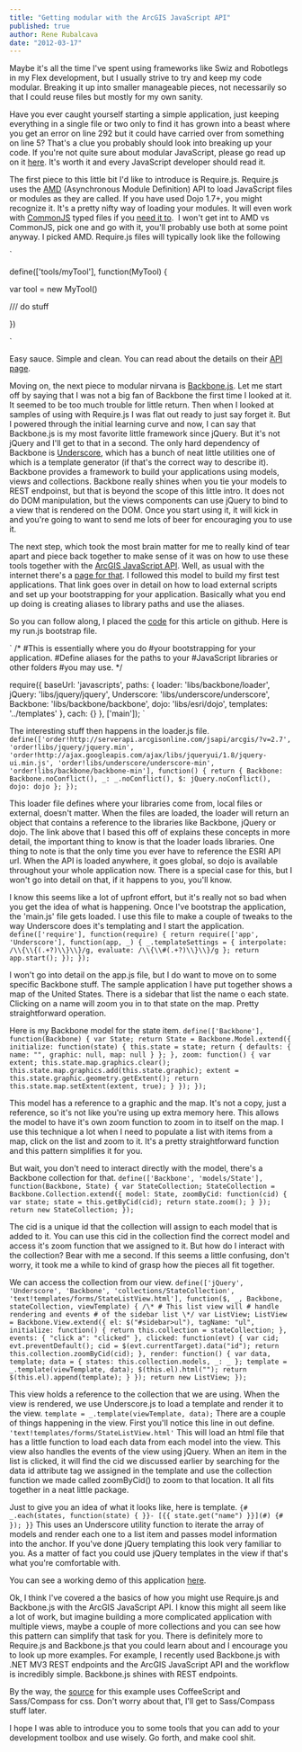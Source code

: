 ```yaml
---
title: "Getting modular with the ArcGIS JavaScript API"
published: true
author: Rene Rubalcava
date: "2012-03-17"
---
```


Maybe it's all the time I've spent using frameworks like Swiz and Robotlegs in my Flex development, but I usually strive to try and keep my code modular. Breaking it up into smaller manageable pieces, not necessarily so that I could reuse files but mostly for my own sanity.

Have you ever caught yourself starting a simple application, just keeping everything in a single file or two only to find it has grown into a beast where you get an error on line 292 but it could have carried over from something on line 5? That's a clue you probably should look into breaking up your code. If you're not quite sure about modular JavaScript, please go read up on it [here](http://addyosmani.com/writing-modular-js/). It's worth it and every JavaScript developer should read it.

The first piece to this little bit I'd like to introduce is Require.js. Require.js uses the [AMD](https://github.com/amdjs/amdjs-api/wiki/AMD) (Asynchronous Module Definition) API to load JavaScript files or modules as they are called. If you have used Dojo 1.7+, you might recognize it. It's a pretty nifty way of loading your modules. It will even work with [CommonJS](http://www.commonjs.org/) typed files if you [need it to](http://requirejs.org/docs/whyamd.html#commonjs).  I won't get int to AMD vs CommonJS, pick one and go with it, you'll probably use both at some point anyway. I picked AMD. Require.js files will typically look like the following

`

define(['tools/myTool'], function(MyTool) {

var tool = new MyTool()

/// do stuff

})

`

Easy sauce. Simple and clean. You can read about the details on their [API page](http://requirejs.org/docs/api.html).

Moving on, the next piece to modular nirvana is [Backbone.js](http://documentcloud.github.com/backbone/). Let me start off by saying that I was not a big fan of Backbone the first time I looked at it. It seemed to be too much trouble for little return. Then when I looked at samples of using with Require.js I was flat out ready to just say forget it. But I powered through the initial learning curve and now, I can say that Backbone.js is my most favorite little framework since jQuery. But it's not jQuery and I'll get to that in a second. The only hard dependency of Backbone is [Underscore](http://documentcloud.github.com/underscore/), which has a bunch of neat little utilities one of which is a template generator (if that's the correct way to describe it). Backbone provides a framework to build your applications using models, views and collections. Backbone really shines when you tie your models to REST endpoinst, but that is beyond the scope of this little intro. It does not do DOM manipulation, but the views components can use jQuery to bind to a view that is rendered on the DOM. Once you start using it, it will kick in and you're going to want to send me lots of beer for encouraging you to use it.

The next step, which took the most brain matter for me to really kind of tear apart and piece back together to make sense of it was on how to use these tools together with the [ArcGIS JavaScript API](http://help.arcgis.com/en/webapi/javascript/arcgis/). Well, as usual with the internet there's a [page for that](http://backbonetutorials.com/organizing-backbone-using-modules/). I followed this model to build my first test applications. That link goes over in detail on how to load external scripts and set up your bootstrapping for your application. Basically what you end up doing is creating aliases to library paths and use the aliases.

So you can follow along, I placed the [code](https://github.com/odoe/bbdemo) for this article on github. Here is my run.js bootstrap file.

` /\* #This is essentially where you do #your bootstrapping for your application. #Define aliases for the paths to your #JavaScript libraries or other folders #you may use. \*/

require({ baseUrl: 'javascripts', paths: { loader: 'libs/backbone/loader', jQuery: 'libs/jquery/jquery', Underscore: 'libs/underscore/underscore', Backbone: 'libs/backbone/backbone', dojo: 'libs/esri/dojo', templates: '../templates' }, cach: {} }, ['main']); `

The interesting stuff then happens in the loader.js file. ` define(['order!http://serverapi.arcgisonline.com/jsapi/arcgis/?v=2.7', 'order!libs/jquery/jquery.min', 'order!http://ajax.googleapis.com/ajax/libs/jqueryui/1.8/jquery-ui.min.js', 'order!libs/underscore/underscore-min', 'order!libs/backbone/backbone-min'], function() { return { Backbone: Backbone.noConflict(), _: _.noConflict(), $: jQuery.noConflict(), dojo: dojo }; }); `

This loader file defines where your libraries come from, local files or external, doesn't matter. When the files are loaded, the loader will return an object that contains a reference to the libraries like Backbone, jQuery or dojo. The link above that I based this off of explains these concepts in more detail, the important thing to know is that the loader loads libraries. One thing to note is that the only time you ever have to reference the ESRI API url. When the API is loaded anywhere, it goes global, so dojo is available throughout your whole application now. There is a special case for this, but I won't go into detail on that, if it happens to you, you'll know.

I know this seems like a lot of upfront effort, but it's really not so bad when you get the idea of what is happening. Once I've bootstrap the application, the 'main.js' file gets loaded. I use this file to make a couple of tweaks to the way Underscore does it's templating and I start the application. ` define(['require'], function(require) { return require(['app', 'Underscore'], function(app, _) { _.templateSettings = { interpolate: /\\{\\{(.+?)\\}\\}/g, evaluate: /\\{\\#(.+?)\\}\\}/g }; return app.start(); }); }); `

I won't go into detail on the app.js file, but I do want to move on to some specific Backbone stuff. The sample application I have put together shows a map of the United States. There is a sidebar that list the name o each state. Clicking on a name will zoom you in to that state on the map. Pretty straightforward operation.

Here is my Backbone model for the state item. ` define(['Backbone'], function(Backbone) { var State; return State = Backbone.Model.extend({ initialize: function(state) { this.state = state; return { defaults: { name: "", graphic: null, map: null } }; }, zoom: function() { var extent; this.state.map.graphics.clear(); this.state.map.graphics.add(this.state.graphic); extent = this.state.graphic.geometry.getExtent(); return this.state.map.setExtent(extent, true); } }); }); `

This model has a reference to a graphic and the map. It's not a copy, just a reference, so it's not like you're using up extra memory here. This allows the model to have it's own zoom function to zoom in to itself on the map. I use this technique a lot when I need to populate a list with items from a map, click on the list and zoom to it. It's a pretty straightforward function and this pattern simplifies it for you.

But wait, you don't need to interact directly with the model, there's a Backbone collection for that. ` define(['Backbone', 'models/State'], function(Backbone, State) { var StateCollection; StateCollection = Backbone.Collection.extend({ model: State, zoomByCid: function(cid) { var state; state = this.getByCid(cid); return state.zoom(); } }); return new StateCollection; }); `

The cid is a unique id that the collection will assign to each model that is added to it. You can use this cid in the collection find the correct model and access it's zoom function that we assigned to it. But how do I interact with the collection? Bear with me a second. If this seems a little confusing, don't worry, it took me a while to kind of grasp how the pieces all fit together.

We can access the collection from our view. ` define(['jQuery', 'Underscore', 'Backbone', 'collections/StateCollection', 'text!templates/forms/StateListView.html'], function($, _, Backbone, stateCollection, viewTemplate) { /\* # This list view will # handle rendering and events # of the sidebar list \*/ var ListView; ListView = Backbone.View.extend({ el: $("#sidebar>ul"), tagName: "ul", initialize: function() { return this.collection = stateCollection; }, events: { "click a": "clicked" }, clicked: function(evt) { var cid; evt.preventDefault(); cid = $(evt.currentTarget).data("id"); return this.collection.zoomByCid(cid); }, render: function() { var data, template; data = { states: this.collection.models, _: _ }; template = _.template(viewTemplate, data); $(this.el).html(""); return $(this.el).append(template); } }); return new ListView; }); `

This view holds a reference to the collection that we are using. When the view is rendered, we use Underscore.js to load a template and render it to the view. ` template = _.template(viewTemplate, data); ` There are a couple of things happening in the view. First you'll notice this line in out define. ` 'text!templates/forms/StateListView.html' ` This will load an html file that has a little function to load each data from each model into the view. This view also handles the events of the view using jQuery. When an item in the list is clicked, it will find the cid we discussed earlier by searching for the data id attribute tag we assigned in the template and use the collection function we made called zoomByCid() to zoom to that location. It all fits together in a neat little package.

Just to give you an idea of what it looks like, here is template. ` {# _.each(states, function(state) { }}- [{{ state.get("name") }}](#)
{# }); }} ` This uses an Underscore utility function to iterate the array of models and render each one to a list item and passes model information into the anchor. If you've done jQuery templating this look very familiar to you. As a matter of fact you could use jQuery templates in the view if that's what you're comfortable with.

You can see a working demo of this application [here](https://odoe.net/thelab/js/bbdemo/index.html).

Ok, I think I've covered a the basics of how you might use Require.js and Backbone.js with the ArcGIS JavaScript API. I know this might all seem like a lot of work, but imagine building a more complicated application with multiple views, maybe a couple of more collections and you can see how this pattern can simplify that task for you. There is definitely more to Require.js and Backbone.js that you could learn about and I encourage you to look up more examples. For example, I recently used Backbone.js with .NET MV3 REST endpoints and the ArcGIS JavaScript API and the workflow is incredibly simple. Backbone.js shines with REST endpoints.

By the way, the [source](https://github.com/odoe/bbdemo) for this example uses CoffeeScript and Sass/Compass for css. Don't worry about that, I'll get to Sass/Compass stuff later.

I hope I was able to introduce you to some tools that you can add to your development toolbox and use wisely. Go forth, and make cool shit.

